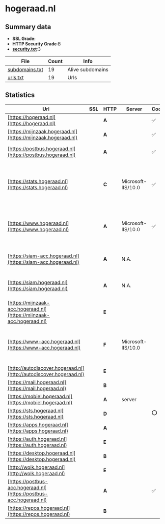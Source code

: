 

# hogeraad.nl
## Summary data


 - **SSL Grade**:
 - **HTTP Security Grade**:B
 - **[security.txt](https://www.digitaleoverheid.nl/nieuws/standaard-security-txt-nu-verplicht-voor-overheid/)**:3


| File       | Count | Info |
|------------|-------|------|
|[subdomains.txt](/data/hogeraad.nl/subdomains.txt)|19|Alive subdomains|
|[urls.txt](/data/hogeraad.nl/urls.txt)|19|Urls|


## Statistics


| Url | SSL | HTTP | Server | Cookie | HSTS | CORS | CTO | CSP | XFO | XXP | RP |FP| Tech |Title |
|--------|-------|-------|------|------|------|------|------|------|------|------|------|------|------|------|
|[https://hogeraad.nl](https://hogeraad.nl)| | **A**||:white_check_mark: |:white_check_mark: | | | :white_check_mark:| :white_check_mark: | :white_check_mark: | :white_check_mark: | |||
|[https://mijnzaak.hogeraad.nl](https://mijnzaak.hogeraad.nl)| | **A**||:white_check_mark: |:white_check_mark: | | |:warning: | :white_check_mark: | :white_check_mark: | :white_check_mark: | |HSTS|Object moved|
|[https://postbus.hogeraad.nl](https://postbus.hogeraad.nl)| | **A**||:white_check_mark: |:white_check_mark: | | |:warning: | :white_check_mark: | :white_check_mark: | :white_check_mark: | |HSTS Microsoft ASP.NET||
|[https://stats.hogeraad.nl](https://stats.hogeraad.nl)| | **C**|Microsoft-IIS/10.0|:white_check_mark: |:white_check_mark: | | |:warning: | | | :white_check_mark: | |HSTS IIS:10.0 Matomo Analytics PHP:8.2.22 Windows Server|Sign in - Matomo|
|[https://www.hogeraad.nl](https://www.hogeraad.nl)| | **A**|Microsoft-IIS/10.0|:white_check_mark: |:white_check_mark: | | | :white_check_mark:| :white_check_mark: | :white_check_mark: | :white_check_mark: | |HSTS IIS:10.0 Microsoft ASP.NET Windows Server|Home - Hoge Raad|
|[https://siam-acc.hogeraad.nl](https://siam-acc.hogeraad.nl)| | **A**|N.A.| |:white_check_mark: | | |:warning: | :white_check_mark: | :white_check_mark: | :white_check_mark: | |Bootstrap HSTS|Hoge Raad der Ne...|
|[https://siam.hogeraad.nl](https://siam.hogeraad.nl)| | **A**|N.A.| |:white_check_mark: | | |:warning: | :white_check_mark: | :white_check_mark: | :white_check_mark: | |Bootstrap HSTS|Hoge Raad der Ne...|
|[https://mijnzaak-acc.hogeraad.nl](https://mijnzaak-acc.hogeraad.nl)| | **E**|| | | | | | | | :white_check_mark: | |HSTS|Object moved|
|[https://www-acc.hogeraad.nl](https://www-acc.hogeraad.nl)| | **F**|Microsoft-IIS/10.0| | | | | | | | :white_check_mark: | |HSTS IIS:10.0 Microsoft ASP.NET Windows Server|Home - Hoge Raad|
|[http://autodiscover.hogeraad.nl](http://autodiscover.hogeraad.nl)| | **E**|| | | | | | | | :white_check_mark: | |||
|[https://mail.hogeraad.nl](https://mail.hogeraad.nl)| | **B**|| | | | |:warning: | :white_check_mark: | :white_check_mark: | :white_check_mark: | |||
|[https://mobiel.hogeraad.nl](https://mobiel.hogeraad.nl)| | **A**|server| |:white_check_mark: | | | | :white_check_mark: | :white_check_mark: | :white_check_mark: | |HSTS|302 Found|
|[https://sts.hogeraad.nl](https://sts.hogeraad.nl)| | **D**||:o: | | | |:warning: | :white_check_mark: | :white_check_mark: | :white_check_mark: | |Basic||
|[https://apps.hogeraad.nl](https://apps.hogeraad.nl)| | **A**|| |:white_check_mark: | | |:warning: | :white_check_mark: | :white_check_mark: | :white_check_mark: | |||
|[https://auth.hogeraad.nl](https://auth.hogeraad.nl)| | **E**|| | | | | | | | :white_check_mark: | |||
|[https://desktop.hogeraad.nl](https://desktop.hogeraad.nl)| | **B**|| | | | |:warning: | :white_check_mark: | :white_check_mark: | :white_check_mark: | |||
|[http://wolk.hogeraad.nl](http://wolk.hogeraad.nl)| | **E**|| | | | | | | | :white_check_mark: | |||
|[https://postbus-acc.hogeraad.nl](https://postbus-acc.hogeraad.nl)| | **A**||:white_check_mark: |:white_check_mark: | | |:warning: | :white_check_mark: | :white_check_mark: | :white_check_mark: | |HSTS Microsoft ASP.NET||
|[https://repos.hogeraad.nl](https://repos.hogeraad.nl)| | **B**|| |:white_check_mark: | | | | | | :white_check_mark: | |HSTS||


